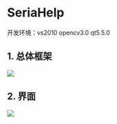 # SeriaHelp
开发环境：vs2010 opencv3.0 qt5.5.0
## 1. 总体框架
![](https://github.com/hanAndHan/SeriaHelp/框架.png)
## 2. 界面
![](https://github.com/hanAndHan/SeriaHelp/界面.png)
